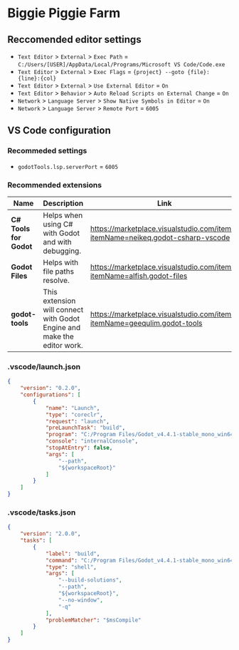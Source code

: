 # Biggie Piggie Farm

## Reccomended editor settings

- `Text Editor` > `External` > `Exec Path` = `C:/Users/[USER]/AppData/Local/Programs/Microsoft VS Code/Code.exe`
- `Text Editor` > `External` > `Exec Flags` = `{project} --goto {file}:{line}:{col}`
- `Text Editor` > `External` > `Use External Editor` = `On`
- `Text Editor` > `Behavior` > `Auto Reload Scripts on External Change` = `On`
- `Network` > `Language Server` > `Show Native Symbols in Editor` = `On`
- `Network` > `Language Server` > `Remote Port` = `6005`

## VS Code configuration

### Recommeded settings

- `godotTools.lsp.serverPort` = `6005`

### Recommended extensions


| Name | Description | Link |
| --- | --- | --- |
| **C# Tools for Godot** | Helps when using C# with Godot and with debugging. | <https://marketplace.visualstudio.com/items?itemName=neikeq.godot-csharp-vscode> |
| **Godot Files** | Helps with file paths resolve. | <https://marketplace.visualstudio.com/items?itemName=alfish.godot-files> |
| **godot-tools** | This extension will connect with Godot Engine and make the editor work. | <https://marketplace.visualstudio.com/items?itemName=geequlim.godot-tools> |

### .vscode/launch.json

```json
{
    "version": "0.2.0",
    "configurations": [
        {
            "name": "Launch",
            "type": "coreclr",
            "request": "launch",
            "preLaunchTask": "build",
            "program": "C:/Program Files/Godot_v4.4.1-stable_mono_win64/Godot_v4.4.1-stable_mono_win64.exe",
            "console": "internalConsole",
            "stopAtEntry": false,
            "args": [
                "--path",
                "${workspaceRoot}"
            ]
        }
    ]
}
```

### .vscode/tasks.json

```json
{
    "version": "2.0.0",
    "tasks": [
        {
            "label": "build",
            "command": "C:/Program Files/Godot_v4.4.1-stable_mono_win64/Godot_v4.4.1-stable_mono_win64.exe",
            "type": "shell",
            "args": [
                "--build-solutions",
                "--path",
                "${workspaceRoot}",
                "--no-window",
                "-q"
            ],
            "problemMatcher": "$msCompile"
        }
    ]
}
```